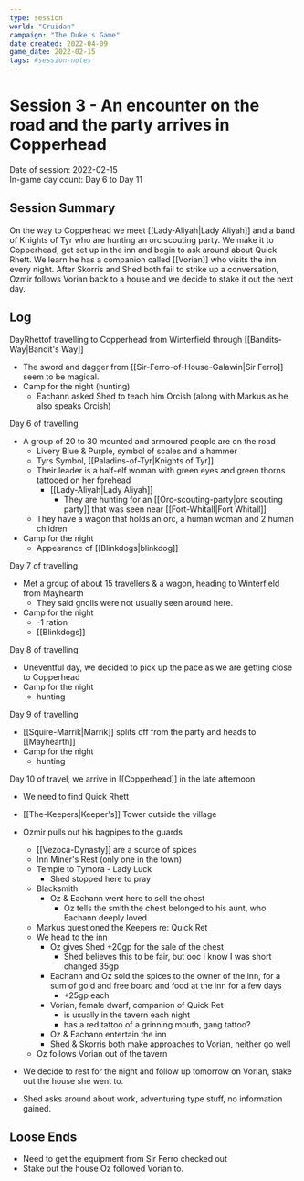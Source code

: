 ```yaml
---
type: session
world: "Cruidan"
campaign: "The Duke's Game"
date created: 2022-04-09
game_date: 2022-02-15
tags: #session-notes
---
```

# Session 3 - An encounter on the road and the party arrives in Copperhead
Date of session: 2022-02-15  
In-game day count: Day 6 to Day 11

## Session Summary
On the way to Copperhead we meet [[Lady-Aliyah|Lady Aliyah]] and a band of Knights of Tyr who are hunting an orc scouting party. We make it to Copperhead, get set up in the inn and begin to ask around about Quick Rhett. We learn he has a companion called [[Vorian]] who visits the inn every night. After Skorris and Shed both fail to strike up a conversation, Ozmir follows Vorian back to a house and we decide to stake it out the next day.

## Log
DayRhettof travelling to Copperhead from Winterfield through [[Bandits-Way|Bandit's Way]]
- The sword and dagger from [[Sir-Ferro-of-House-Galawin|Sir Ferro]] seem to be magical.
- Camp for the night (hunting)
	- Eachann asked Shed to teach him Orcish (along with Markus as he also speaks Orcish)

Day 6 of travelling 
- A group of 20 to 30 mounted and armoured people are on the road
	- Livery Blue & Purple, symbol of scales and a hammer
	- Tyrs Symbol, [[Paladins-of-Tyr|Knights of Tyr]]
	- Their leader is a half-elf woman with green eyes and green thorns tattooed on her forehead
		- [[Lady-Aliyah|Lady Aliyah]] 
			- They are hunting for an [[Orc-scouting-party|orc scouting party]] that was seen near [[Fort-Whitall|Fort Whitall]]
	- They have a wagon that holds an orc, a human woman and 2 human children
- Camp for the night
	- Appearance of [[Blinkdogs|blinkdog]]

Day 7 of travelling
- Met a group of about 15 travellers & a wagon, heading to Winterfield from Mayhearth
	- They said gnolls were not usually seen around here.
- Camp for the night
	- -1 ration
	- [[Blinkdogs]]

Day 8 of travelling
- Uneventful day, we decided to pick up the pace as we are getting close to Copperhead
- Camp for the night
	- hunting

Day 9 of travelling
- [[Squire-Marrik|Marrik]] splits off from the party and heads to [[Mayhearth]]
- Camp for the night
	- hunting

Day 10 of travel, we arrive in [[Copperhead]] in the late afternoon
- We need to find Quick Rhett
- [[The-Keepers|Keeper's]] Tower outside the village
- Ozmir pulls out his bagpipes to the guards
	- [[Vezoca-Dynasty]] are a source of spices
	- Inn Miner's Rest (only one in the town)
	- Temple to Tymora - Lady Luck
		- Shed stopped here to pray
	- Blacksmith
		- Oz & Eachann went here to sell the chest
			- Oz tells the smith the chest belonged to his aunt, who Eachann deeply loved
	- Markus questioned the Keepers re: Quick Ret
	- We head to the inn
		- Oz gives Shed +20gp for the sale of the chest
			- Shed believes this to be fair, but ooc I know I was short changed 35gp
		- Eachann and Oz sold the spices to the owner of the inn, for a sum of gold and free board and food at the inn for a few days
			- +25gp each
		- Vorian, female dwarf, companion of Quick Ret
			- is usually in the tavern each night
			- has a red tattoo of a grinning mouth, gang tattoo?
		- Oz & Eachann entertain the inn
		- Shed & Skorris both make approaches to Vorian, neither go well
	- Oz follows Vorian out of the tavern
- We decide to rest for the night and follow up tomorrow on Vorian, stake out the house she went to.

- Shed asks around about work, adventuring type stuff, no information gained.


## Loose Ends
- Need to get the equipment from Sir Ferro checked out
- Stake out the house Oz followed Vorian to.


